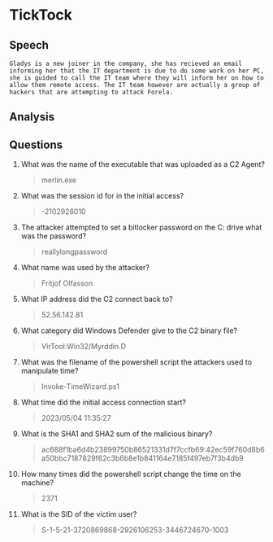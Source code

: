 # TickTock

## Speech
```
Gladys is a new joiner in the company, she has recieved an email informing her that the IT department is due to do some work on her PC, she is guided to call the IT team where they will inform her on how to allow them remote access. The IT team however are actually a group of hackers that are attempting to attack Forela.
```

## Analysis

## Questions
1. What was the name of the executable that was uploaded as a C2 Agent?
    > merlin.exe
2. What was the session id for in the initial access?
    > -2102926010
3. The attacker attempted to set a bitlocker password on the C: drive what was the password?
    > reallylongpassword
4. What name was used by the attacker?
    > Fritjof Olfasson
5. What IP address did the C2 connect back to?
    > 52.56.142.81
6. What category did Windows Defender give to the C2 binary file?
    > VirTool:Win32/Myrddin.D
7. What was the filename of the powershell script the attackers used to manipulate time?
    > Invoke-TimeWizard.ps1
8. What time did the initial access connection start?
    > 2023/05/04 11:35:27
9. What is the SHA1 and SHA2 sum of the malicious binary?
    > ac688f1ba6d4b23899750b86521331d7f7ccfb69:42ec59f760d8b6a50bbc7187829f62c3b6b8e1b841164e7185f497eb7f3b4db9
10. How many times did the powershell script change the time on the machine?
    > 2371
11. What is the SID of the victim user?
    > S-1-5-21-3720869868-2926106253-3446724670-1003
